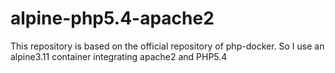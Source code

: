 # alpine-php5.4-apache2
This repository is based on the official repository of php-docker. So I use an alpine3.11 container integrating apache2 and PHP5.4
